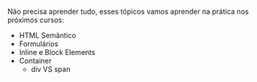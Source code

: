 Não precisa aprender tudo, esses tópicos vamos aprender na prática nos próximos cursos:

- HTML Semântico
- Formulários
- Inline e Block Elements
- Container
    - div VS span

